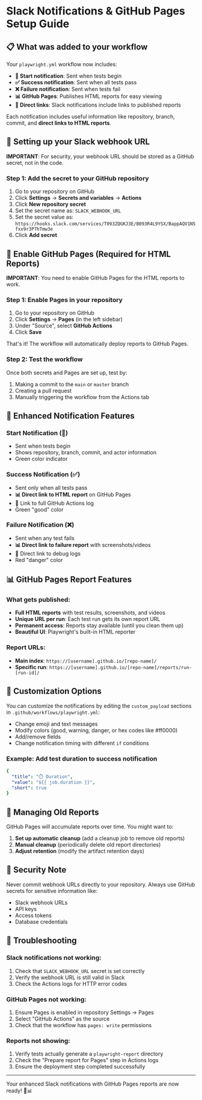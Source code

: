 # Slack Notifications & GitHub Pages Setup Guide

## 📋 What was added to your workflow

Your `playwright.yml` workflow now includes:

- **🚀 Start notification**: Sent when tests begin
- **✅ Success notification**: Sent when all tests pass
- **❌ Failure notification**: Sent when tests fail
- **📊 GitHub Pages**: Publishes HTML reports for easy viewing
- **🔗 Direct links**: Slack notifications include links to published reports

Each notification includes useful information like repository, branch, commit, and **direct links to HTML reports**.

## 🔐 Setting up your Slack webhook URL

**IMPORTANT**: For security, your webhook URL should be stored as a GitHub secret, not in the code.

### Step 1: Add the secret to your GitHub repository

1. Go to your repository on GitHub
2. Click **Settings** → **Secrets and variables** → **Actions**
3. Click **New repository secret**
4. Set the secret name as: `SLACK_WEBHOOK_URL`
5. Set the secret value as: `https://hooks.slack.com/services/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`
6. Click **Add secret**

## 📄 Enable GitHub Pages (Required for HTML Reports)

**IMPORTANT**: You need to enable GitHub Pages for the HTML reports to work.

### Step 1: Enable Pages in your repository

1. Go to your repository on GitHub
2. Click **Settings** → **Pages** (in the left sidebar)
3. Under "Source", select **GitHub Actions**
4. Click **Save**

That's it! The workflow will automatically deploy reports to GitHub Pages.

### Step 2: Test the workflow

Once both secrets and Pages are set up, test by:

1. Making a commit to the `main` or `master` branch
2. Creating a pull request
3. Manually triggering the workflow from the Actions tab

## 🎨 Enhanced Notification Features

### Start Notification (🚀)
- Sent when tests begin
- Shows repository, branch, commit, and actor information
- Green color indicator

### Success Notification (✅)
- Sent only when all tests pass
- **📊 Direct link to HTML report** on GitHub Pages
- 🔗 Link to full GitHub Actions log
- Green "good" color

### Failure Notification (❌)
- Sent when any test fails
- **📊 Direct link to failure report** with screenshots/videos
- 🔗 Direct link to debug logs
- Red "danger" color

## 📊 GitHub Pages Report Features

### What gets published:
- **Full HTML reports** with test results, screenshots, and videos
- **Unique URL per run**: Each test run gets its own report URL
- **Permanent access**: Reports stay available (until you clean them up)
- **Beautiful UI**: Playwright's built-in HTML reporter

### Report URLs:
- **Main index**: `https://[username].github.io/[repo-name]/`
- **Specific run**: `https://[username].github.io/[repo-name]/reports/run-[run-id]/`

## 🔧 Customization Options

You can customize the notifications by editing the `custom_payload` sections in `.github/workflows/playwright.yml`:

- Change emoji and text messages
- Modify colors (good, warning, danger, or hex codes like #ff0000)
- Add/remove fields
- Change notification timing with different `if` conditions

### Example: Add test duration to success notification
```yaml
{
  "title": "⏱️ Duration",
  "value": "${{ job.duration }}",
  "short": true
}
```

## 🧹 Managing Old Reports

GitHub Pages will accumulate reports over time. You might want to:

1. **Set up automatic cleanup** (add a cleanup job to remove old reports)
2. **Manual cleanup** (periodically delete old report directories)
3. **Adjust retention** (modify the artifact retention days)

## 🚨 Security Note

Never commit webhook URLs directly to your repository. Always use GitHub secrets for sensitive information like:
- Slack webhook URLs
- API keys
- Access tokens
- Database credentials

## 🔧 Troubleshooting

### Slack notifications not working:
1. Check that `SLACK_WEBHOOK_URL` secret is set correctly
2. Verify the webhook URL is still valid in Slack
3. Check the Actions logs for HTTP error codes

### GitHub Pages not working:
1. Ensure Pages is enabled in repository Settings → Pages
2. Select "GitHub Actions" as the source
3. Check that the workflow has `pages: write` permissions

### Reports not showing:
1. Verify tests actually generate a `playwright-report` directory
2. Check the "Prepare report for Pages" step in Actions logs
3. Ensure the deployment step completed successfully

---

Your enhanced Slack notifications with GitHub Pages reports are now ready! 🎉📊 